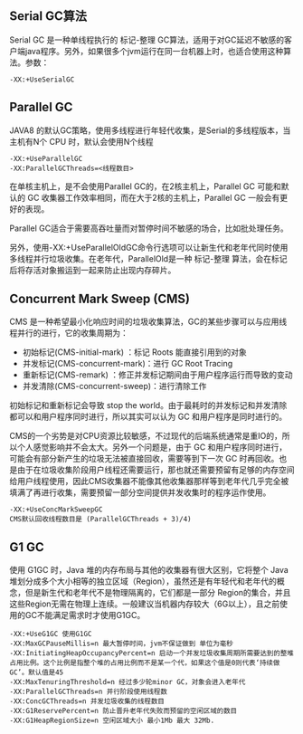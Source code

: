 ## Serial GC算法
Serial GC 是一种单线程执行的 标记-整理 GC算法，适用于对GC延迟不敏感的客户端java程序。另外，如果很多个jvm运行在同一台机器上时，也适合使用这种算法。参数：
```text
-XX:+UseSerialGC
```

## Parallel GC
JAVA8 的默认GC策略，使用多线程进行年轻代收集，是Serial的多线程版本，当主机有N个 CPU 时，默认会使用N个线程

```text
-XX:+UseParallelGC
-XX:ParallelGCThreads=<线程数目>
```
在单核主机上，是不会使用Parallel GC的，在2核主机上，Parallel GC 可能和默认的 GC 收集器工作效率相同，而在大于2核的主机上，Parallel GC 一般会有更好的表现。

Parallel GC适合于需要高吞吐量而对暂停时间不敏感的场合，比如批处理任务。

另外，使用-XX:+UseParallelOldGC命令行选项可以让新生代和老年代同时使用多线程并行垃圾收集。在老年代，ParallelOld是一种 标记-整理 算法，会在标记后将存活对象搬运到一起来防止出现内存碎片。

## Concurrent Mark Sweep (CMS)
CMS 是一种希望最小化响应时间的垃圾收集算法，GC的某些步骤可以与应用线程并行的进行，它的收集周期为：
- 初始标记(CMS-initial-mark) ：标记 Roots 能直接引用到的对象
- 并发标记(CMS-concurrent-mark)：进行 GC Root Tracing
- 重新标记(CMS-remark) ：修正并发标记期间由于用户程序运行而导致的变动
- 并发清除(CMS-concurrent-sweep)：进行清除工作
  
初始标记和重新标记会导致 stop the world。由于最耗时的并发标记和并发清除都可以和用户程序同时进行，所以其实可以认为 GC 和用户程序是同时进行的。

CMS的一个劣势是对CPU资源比较敏感，不过现代的后端系统通常是重IO的，所以个人感觉影响并不会太大。另外一个问题是，由于 GC 和用户程序同时进行，可能会有部分新产生的垃圾无法被直接回收，需要等到下一次 GC 时再回收。也是由于在垃圾收集阶段用户线程还需要运行，那也就还需要预留有足够的内存空间给用户线程使用，因此CMS收集器不能像其他收集器那样等到老年代几乎完全被填满了再进行收集，需要预留一部分空间提供并发收集时的程序运作使用。

```text
-XX:+UseConcMarkSweepGC
CMS默认回收线程数目是 (ParallelGCThreads + 3)/4)
```

## G1 GC
使用 G1GC 时，Java 堆的内存布局与其他的收集器有很大区别，它将整个 Java 堆划分成多个大小相等的独立区域（Region），虽然还是有年轻代和老年代的概念，但是新生代和老年代不是物理隔离的，它们都是一部分 Region的集合，并且这些Region无需在物理上连续。一般建议当机器内存较大（6G以上），且之前使用的GC不能满足需求时才使用G1GC。

```text
-XX:+UseG1GC 使用G1GC
-XX:MaxGCPauseMillis=n 最大暂停时间，jvm不保证做到 单位为毫秒
-XX:InitiatingHeapOccupancyPercent=n 启动一个并发垃圾收集周期所需要达到的整堆占用比例。这个比例是指整个堆的占用比例而不是某一个代，如果这个值是0则代表‘持续做GC’。默认值是45
-XX:MaxTenuringThreshold=n 经过多少轮minor GC，对象会进入老年代
-XX:ParallelGCThreads=n 并行阶段使用线程数
-XX:ConcGCThreads=n 并发垃圾收集的线程数目
-XX:G1ReservePercent=n 防止晋升老年代失败而预留的空闲区域的数目
-XX:G1HeapRegionSize=n 空闲区域大小 最小1Mb 最大 32Mb.
```